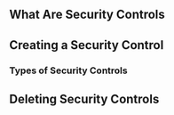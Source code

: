 <!--
title: "Rules: Security Controls"
description: "Overview of security controls within TeamServer rules." 
-->

## What Are Security Controls

## Creating a Security Control

### Types of Security Controls

## Deleting Security Controls
